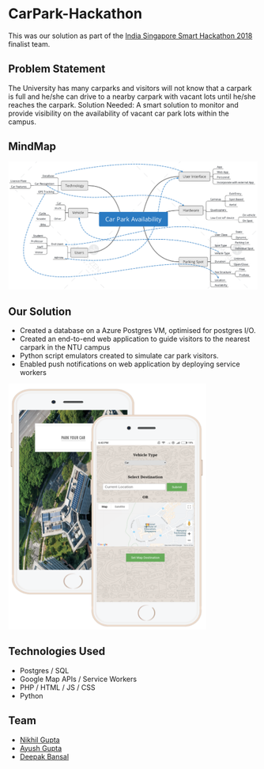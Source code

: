 # CarPark-Hackathon

This was our solution as part of the [India Singapore Smart Hackathon 2018](https://www.narendramodi.in/innovation-has-the-power-to-overcome-the-challenges-our-world-faces-pm-modi-at-smart-india-hackathon-539505) finalist team.


## Problem Statement
The University has many carparks and visitors will not know that a carpark is full and he/she can drive to a nearby carpark with vacant lots until he/she reaches the carpark. Solution Needed: A smart solution to monitor and provide visibility on the availability of vacant car park lots within the campus.

## MindMap
![mmImage](https://github.com/NikhilGupta1997/CarPark-Hackathon/blob/master/mindMapImage.png "mmImage")

## Our Solution
+ Created a database on a Azure Postgres VM, optimised for postgres I/O.
+ Created an end-to-end web application to guide visitors to the nearest carpark in the NTU campus
+ Python script emulators created to simulate car park visitors.
+ Enabled push notifications on web application by deploying service workers

<img src="Images/phone_screenshot.png" alt="preview" width="400"/>

## Technologies Used
+ Postgres / SQL
+ Google Map APIs / Service Workers
+ PHP / HTML / JS / CSS
+ Python

## Team
* [Nikhil Gupta](https://github.com/NikhilGupta1997)
* [Ayush Gupta](https://github.com/ayushgupt)
* [Deepak Bansal](https://github.com/bdeepak255)
